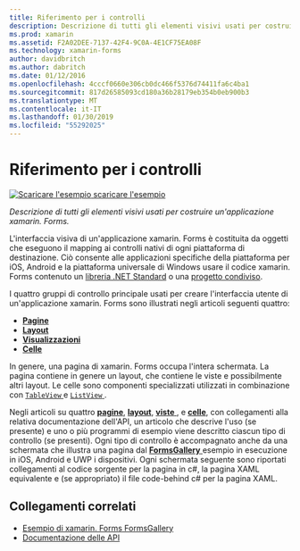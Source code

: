 ```yaml
---
title: Riferimento per i controlli
description: Descrizione di tutti gli elementi visivi usati per costruire un'applicazione xamarin. Forms. Questo articolo elenca i gruppi di controllo che costituiscono l'interfaccia utente di un'applicazione xamarin. Forms.
ms.prod: xamarin
ms.assetid: F2A02DEE-7137-42F4-9C0A-4E1CF75EA08F
ms.technology: xamarin-forms
author: davidbritch
ms.author: dabritch
ms.date: 01/12/2016
ms.openlocfilehash: 4cccf0660e306cb0dc466f5376d74411fa6c4ba1
ms.sourcegitcommit: 817d26585093cd180a36b28179eb354b0eb900b3
ms.translationtype: MT
ms.contentlocale: it-IT
ms.lasthandoff: 01/30/2019
ms.locfileid: "55292025"
---
```

# <a name="controls-reference"></a>Riferimento per i controlli

[![Scaricare l'esempio](~/media/shared/download.png) scaricare l'esempio](https://developer.xamarin.com/samples/FormsGallery/)

_Descrizione di tutti gli elementi visivi usati per costruire un'applicazione xamarin. Forms._

L'interfaccia visiva di un'applicazione xamarin. Forms è costituita da oggetti che eseguono il mapping ai controlli nativi di ogni piattaforma di destinazione. Ciò consente alle applicazioni specifiche della piattaforma per iOS, Android e la piattaforma universale di Windows usare il codice xamarin. Forms contenuto un [libreria .NET Standard](~/cross-platform/app-fundamentals/net-standard.md) o una [progetto condiviso](~/cross-platform/app-fundamentals/shared-projects.md).

I quattro gruppi di controllo principale usati per creare l'interfaccia utente di un'applicazione xamarin. Forms sono illustrati negli articoli seguenti quattro:

- [**Pagine**](pages.md)
- [**Layout**](layouts.md)
- [**Visualizzazioni**](views.md)
- [**Celle**](cells.md)

In genere, una pagina di xamarin. Forms occupa l'intera schermata. La pagina contiene in genere un layout, che contiene le viste e possibilmente altri layout. Le celle sono componenti specializzati utilizzati in combinazione con [ `TableView` ](views.md#tableView) e [ `ListView` ](views.md#listView).

Negli articoli su quattro [ **pagine**](pages.md), [ **layout**](layouts.md), [ **viste** ](views.md), e [ **celle**](cells.md), con collegamenti alla relativa documentazione dell'API, un articolo che descrive l'uso (se presente) e uno o più programmi di esempio viene descritto ciascun tipo di controllo (se presenti). Ogni tipo di controllo è accompagnato anche da una schermata che illustra una pagina dal [ **FormsGallery** ](https://developer.xamarin.com/samples/FormsGallery/) esempio in esecuzione in iOS, Android e UWP i dispositivi. Ogni schermata seguente sono riportati collegamenti al codice sorgente per la pagina in c#, la pagina XAML equivalente e (se appropriato) il file code-behind c# per la pagina XAML.

## <a name="related-links"></a>Collegamenti correlati

- [Esempio di xamarin. Forms FormsGallery](https://developer.xamarin.com/samples/FormsGallery/)
- [Documentazione delle API](https://docs.microsoft.com/dotnet/api/xamarin.forms?view=xamarin-forms)
